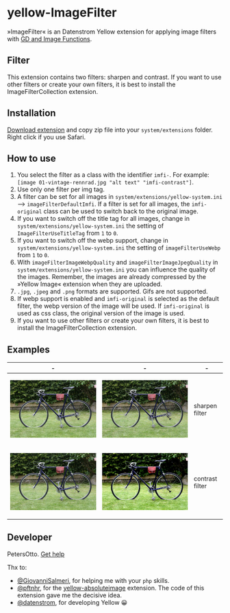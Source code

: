 # yellow-ImageFilter
»ImageFilter« is an Datenstrom Yellow extension for applying image filters with [GD and Image Functions](https://www.php.net/manual/de/ref.image.php).

## Filter
This extension contains two filters: sharpen and contrast. If you want to use other filters or create your own filters, it is best to install the ImageFilterCollection extension. 

## Installation
[Download extension](https://github.com/PetersOtto/yellow-ImageFilter/archive/refs/heads/main.zip) and copy zip file into your `system/extensions` folder. Right click if you use Safari.

## How to use
1) You select the filter as a class with the identifier `imfi-`. For example: `[image 01-vintage-rennrad.jpg "alt text" "imfi-contrast"]`.
2) Use only one filter per img tag.
3) A filter can be set for all images in `system/extensions/yellow-system.ini` --> `imageFilterDefaultImfi`. If a filter is set for all images, the `imfi-original` class can be used to switch back to the original image.
4) If you want to switch off the title tag for all images, change in `system/extensions/yellow-system.ini` the setting of `ImageFilterUseTitleTag` from `1` to `0`.
5) If you want to switch off the webp support, change in `system/extensions/yellow-system.ini` the setting of `imageFilterUseWebp` from `1` to `0`.
6) With `imageFilterImageWebpQuality` and `imageFilterImageJpegQuality` in `system/extensions/yellow-system.ini` you can influence the quality of the images. Remember, the images are already compressed by the »Yellow Image« extension when they are uploaded.
7) `.jpg`, `.jpeg` and `.png` formats are supported. Gifs are not supported.
8) If webp support is enabled and `imfi-original` is selected as the default filter, the webp version of the image will be used. If `imfi-original` is used as css class, the original version of the image is used.
9) If you want to use other filters or create your own filters, it is best to install the ImageFilterCollection extension.


## Examples

|  -  | - | - |
| --- | --- | --- |
| <p><img src="01-vintage-rennrad.jpg" alt="original image"></p> | <p><img src="01-vintage-rennrad-sharpen.jpg" alt="sharpen filter"></p> | <p>sharpen filter</p> | 
| <p><img src="01-vintage-rennrad.jpg" alt="original image"></p> | <p><img src="01-vintage-rennrad-contrast.jpg" alt="contrast filter"></p> | <p>contrast filter</p> |

## Developer
PetersOtto. [Get help](https://datenstrom.se/yellow/help/)

Thx to: 
* [@GiovanniSalmeri](https://github.com/GiovanniSalmeri), for helping me with your `php` skills.
* [@pftnhr](https://github.com/pftnhr), for the [yellow-absoluteimage](https://github.com/pftnhr/yellow-absoluteimage) extension. The code of this extension gave me the decisive idea.
* [@datenstrom](https://github.com/datenstrom), for developing Yellow &#128512;
